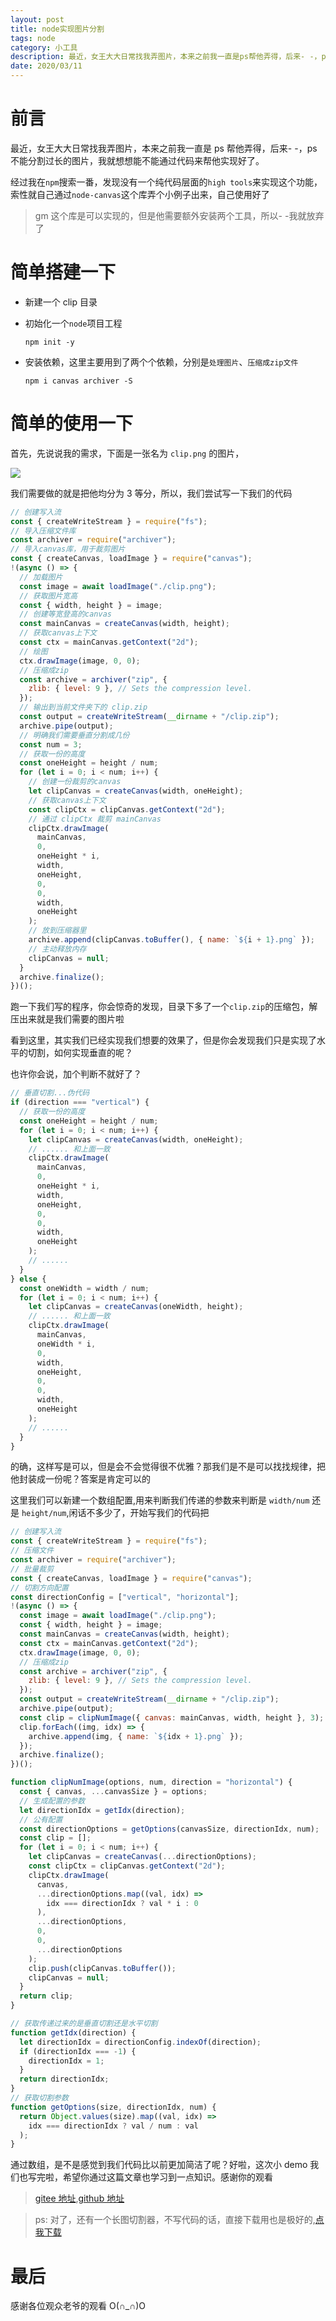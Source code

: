 ```yaml
---
layout: post
title: node实现图片分割
tags: node
category: 小工具
description: 最近，女王大大日常找我弄图片，本来之前我一直是ps帮他弄得，后来- -，ps不能分割过长的图片，我就想想能不能通过代码来帮他实现好了。
date: 2020/03/11
---
```


# 前言

最近，女王大大日常找我弄图片，本来之前我一直是 ps 帮他弄得，后来- -，ps 不能分割过长的图片，我就想想能不能通过代码来帮他实现好了。

经过我在`npm`搜索一番，发现没有一个纯代码层面的`high tools`来实现这个功能，索性就自己通过`node-canvas`这个库弄个小例子出来，自己使用好了

> gm 这个库是可以实现的，但是他需要额外安装两个工具，所以- -我就放弃了

# 简单搭建一下

- 新建一个 clip 目录

- 初始化一个`node`项目工程

  ```shell
  npm init -y
  ```

- 安装依赖，这里主要用到了两个个依赖，分别是`处理图片`、`压缩成zip文件`

  ```shell
  npm i canvas archiver -S
  ```

# 简单的使用一下

首先，先说说我的需求，下面是一张名为 `clip.png` 的图片，

![](https://cdn.JsDelivr.net/gh/GATING/blog_imgs/2020-03-11/clip.png)

我们需要做的就是把他均分为 3 等分，所以，我们尝试写一下我们的代码

```js
// 创建写入流
const { createWriteStream } = require("fs");
// 导入压缩文件库
const archiver = require("archiver");
// 导入canvas库，用于裁剪图片
const { createCanvas, loadImage } = require("canvas");
!(async () => {
  // 加载图片
  const image = await loadImage("./clip.png");
  // 获取图片宽高
  const { width, height } = image;
  // 创建等宽登高的canvas
  const mainCanvas = createCanvas(width, height);
  // 获取canvas上下文
  const ctx = mainCanvas.getContext("2d");
  // 绘图
  ctx.drawImage(image, 0, 0);
  // 压缩成zip
  const archive = archiver("zip", {
    zlib: { level: 9 }, // Sets the compression level.
  });
  // 输出到当前文件夹下的 clip.zip
  const output = createWriteStream(__dirname + "/clip.zip");
  archive.pipe(output);
  // 明确我们需要垂直分割成几份
  const num = 3;
  // 获取一份的高度
  const oneHeight = height / num;
  for (let i = 0; i < num; i++) {
    // 创建一份裁剪的canvas
    let clipCanvas = createCanvas(width, oneHeight);
    // 获取canvas上下文
    const clipCtx = clipCanvas.getContext("2d");
    // 通过 clipCtx 裁剪 mainCanvas
    clipCtx.drawImage(
      mainCanvas,
      0,
      oneHeight * i,
      width,
      oneHeight,
      0,
      0,
      width,
      oneHeight
    );
    // 放到压缩器里
    archive.append(clipCanvas.toBuffer(), { name: `${i + 1}.png` });
    // 主动释放内存
    clipCanvas = null;
  }
  archive.finalize();
})();
```

跑一下我们写的程序，你会惊奇的发现，目录下多了一个`clip.zip`的压缩包，解压出来就是我们需要的图片啦

看到这里，其实我们已经实现我们想要的效果了，但是你会发现我们只是实现了水平的切割，如何实现垂直的呢？

也许你会说，加个判断不就好了？

```js
// 垂直切割...伪代码
if (direction === "vertical") {
  // 获取一份的高度
  const oneHeight = height / num;
  for (let i = 0; i < num; i++) {
    let clipCanvas = createCanvas(width, oneHeight);
    // ...... 和上面一致
    clipCtx.drawImage(
      mainCanvas,
      0,
      oneHeight * i,
      width,
      oneHeight,
      0,
      0,
      width,
      oneHeight
    );
    // ......
  }
} else {
  const oneWidth = width / num;
  for (let i = 0; i < num; i++) {
    let clipCanvas = createCanvas(oneWidth, height);
    // ...... 和上面一致
    clipCtx.drawImage(
      mainCanvas,
      oneWidth * i,
      0,
      width,
      oneHeight,
      0,
      0,
      width,
      oneHeight
    );
    // ......
  }
}
```

的确，这样写是可以，但是会不会觉得很不优雅？那我们是不是可以找找规律，把他封装成一份呢？答案是肯定可以的

这里我们可以新建一个数组配置,用来判断我们传递的参数来判断是 `width/num` 还是 `height/num`,闲话不多少了，开始写我们的代码把

```js
// 创建写入流
const { createWriteStream } = require("fs");
// 压缩文件
const archiver = require("archiver");
// 批量裁剪
const { createCanvas, loadImage } = require("canvas");
// 切割方向配置
const directionConfig = ["vertical", "horizontal"];
!(async () => {
  const image = await loadImage("./clip.png");
  const { width, height } = image;
  const mainCanvas = createCanvas(width, height);
  const ctx = mainCanvas.getContext("2d");
  ctx.drawImage(image, 0, 0);
  // 压缩成zip
  const archive = archiver("zip", {
    zlib: { level: 9 }, // Sets the compression level.
  });
  const output = createWriteStream(__dirname + "/clip.zip");
  archive.pipe(output);
  const clip = clipNumImage({ canvas: mainCanvas, width, height }, 3);
  clip.forEach((img, idx) => {
    archive.append(img, { name: `${idx + 1}.png` });
  });
  archive.finalize();
})();

function clipNumImage(options, num, direction = "horizontal") {
  const { canvas, ...canvasSize } = options;
  // 生成配置的参数
  let directionIdx = getIdx(direction);
  // 公有配置
  const directionOptions = getOptions(canvasSize, directionIdx, num);
  const clip = [];
  for (let i = 0; i < num; i++) {
    let clipCanvas = createCanvas(...directionOptions);
    const clipCtx = clipCanvas.getContext("2d");
    clipCtx.drawImage(
      canvas,
      ...directionOptions.map((val, idx) =>
        idx === directionIdx ? val * i : 0
      ),
      ...directionOptions,
      0,
      0,
      ...directionOptions
    );
    clip.push(clipCanvas.toBuffer());
    clipCanvas = null;
  }
  return clip;
}

// 获取传递过来的是垂直切割还是水平切割
function getIdx(direction) {
  let directionIdx = directionConfig.indexOf(direction);
  if (directionIdx === -1) {
    directionIdx = 1;
  }
  return directionIdx;
}
// 获取切割参数
function getOptions(size, directionIdx, num) {
  return Object.values(size).map((val, idx) =>
    idx === directionIdx ? val / num : val
  );
}
```

通过数组，是不是感觉到我们代码比以前更加简洁了呢？好啦，这次小 demo 我们也写完啦，希望你通过这篇文章也学习到一点知识。感谢你的观看

> [gitee 地址](https://gitee.com/gating/demo/tree/master/canvas-clip-image),[github 地址](https://github.com/GATING/demo/tree/master/canvas-clip-image)

> ps: 对了，还有一个长图切割器，不写代码的话，直接下载用也是极好的,[点我下载](https://www.lanzous.com/ia59nfc)

# 最后

感谢各位观众老爷的观看 O(∩_∩)O
